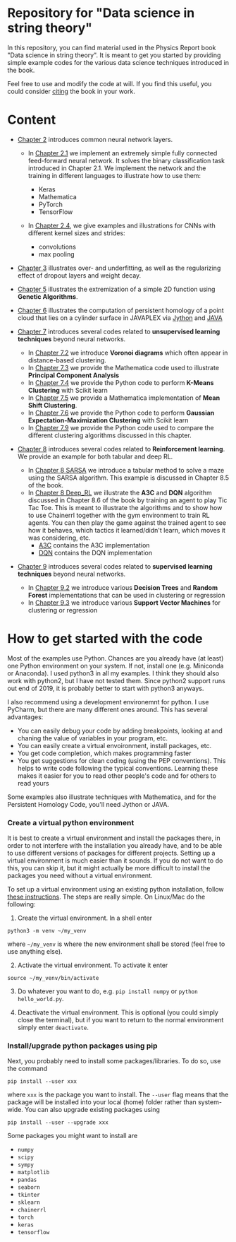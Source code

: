# Repository for "Data science in string theory"

In this repository, you can find material used in the Physics Report book "Data science in string theory". It is meant to get you started by providing simple example codes for the various data science techniques introduced in the book.

Feel free to use and modify the code at will. If you find this useful, you could consider [citing](bibliography.bib) the book in your work. 

# Content
* [Chapter 2](Chapter_2) introduces common neural network layers.
  * In [Chapter 2.1](Chapter_2/2.1) we implement an extremely simple fully connected feed-forward neural network. It solves the binary classification task introduced in Chapter 2.1. We implement the network and the training in different languages to illustrate how to use them:
	  - Keras
	  - Mathematica
	  - PyTorch
	  - TensorFlow
  
  * In [Chapter 2.4](Chapter_2/2.4), we give examples and illustrations for CNNs with different kernel sizes and strides:
	  - convolutions 
	  - max pooling
  
* [Chapter 3](Chapter_3) illustrates over- and underfitting, as well as the regularizing effect of dropout layers and weight decay.

* [Chapter 5](Chapter_5) illustrates the extremization of a simple 2D function using **Genetic Algorithms**.

* [Chapter 6](Chapter_6) illustrates the  computation of persistent homology of a point cloud that lies on a cylinder surface in JAVAPLEX via [Jython](Chapter_6/Jython) and [JAVA](Chapter_6/JAVA)

* [Chapter 7](Chapter_7) introduces several codes related to **unsupervised learning techniques** beyond neural networks.
  * In [Chapter 7.2](Chapter_7/7.2) we introduce **Voronoi diagrams** which often appear in distance-based clustering.
  * In [Chapter 7.3](Chapter_7/7.3) we provide the Mathematica code used to illustrate **Principal Component Analysis**
  * In [Chapter 7.4](Chapter_7/7.4) we provide the Python code to perform **K-Means Clustering** with Scikit learn
  * In [Chapter 7.5](Chapter_7/7.5) we provide a Mathematica implementation of **Mean Shift Clustering**.
  * In [Chapter 7.6](Chapter_7/7.6) we provide the Python code to perform **Gaussian Expectation-Maximization Clustering** with Scikit learn
  * In [Chapter 7.9](Chapter_7/7.9) we provide the Python code used to compare the different clustering algorithms discussed in this chapter.

* [Chapter 8](Chapter_8) introduces several codes related to **Reinforcement learning**. We provide an example for both tabular and deep RL.
  * In [Chapter 8 SARSA](Chapter_8/SARSA) we introduce a tabular method to solve a maze using the SARSA algorithm. This example is discussed in Chapter 8.5 of the book.
  * In [Chapter 8 Deep_RL](Chapter_8/Deep_RL) we illustrate the **A3C** and **DQN** algorithm discussed in Chapter 8.6 of the book by training an agent to play Tic Tac Toe. This is meant to illustrate the algorithms and to show how to use Chainerrl together with the gym environment to train RL agents. You can then play the game against the trained agent to see how it behaves, which tactics it learned/didn't learn, which moves it was considering, etc.
      - [A3C](Chapter_8/Deep_RL/A3C) contains the A3C implementation
	  - [DQN](Chapter_8/Deep_RL/DQN) contains the DQN implementation
	
* [Chapter 9](Chapter_9) introduces several codes related to **supervised learning techniques** beyond neural networks.
  * In [Chapter 9.2](Chapter_9/9.2) we introduce various **Decision Trees** and **Random Forest** implementations that can be used in clustering or regression
  * In [Chapter 9.3](Chapter_9/9.3) we introduce various **Support Vector Machines** for clustering or regression
  
  
# How to get started  with the code
Most of the examples use Python. Chances are you already have (at least) one Python environment on your system. If not, install one (e.g. Miniconda or Anaconda). I used python3 in all my examples. I think they should also work with python2, but I have not tested them. Since python2 support runs out end of 2019, it is probably better to start with python3 anyways.

I also recommend using a development environemnt for python. I use PyCharm, but there are many different ones around. This has several advantages:

* You can easily debug your code by adding breakpoints, looking at and chaning the value of variables in your program, etc.
* You can easily create a virtual envoironment, install packages, etc.
* You get code completion, which makes programming faster
* You get suggestions for clean coding (using the PEP conventions). This helps to write code following the typical conventions. Learning these makes it easier for you to read other people's code and for others to read yours

Some examples also illustrate techniques with Mathematica, and for the Persistent Homology Code, you'll need Jython or JAVA.


### Create a virtual python environment
It is best to create a virtual environment and install the packages there, in order to not interfere with the installation you already have, and to be able to use different versions of packages for different projects. Setting up a virtual environment is much easier than it sounds. If you do not want to do this, you can skip it, but it might actually be more difficult to install the packages you need without a virtual environment.

To set up a virtual environment using an existing python installation, follow [these instructions](https://docs.python.org/3/library/venv.html). The steps are really simple. On Linux/Mac do the following:

1. Create the virtual environment. In a shell enter 
```
python3 -m venv ~/my_venv
``` 
where `~/my_venv` is where the new environment shall be stored (feel free to use anything else).

2. Activate the virtual environment. To activate it enter 
```
source ~/my_venv/bin/activate
```

3. Do whatever you want to do, e.g. `pip install numpy` or `python hello_world.py`.

4. Deactivate the virtual environment. This is optional (you could simply close the terminal), but if you want to return to the normal environment simply enter `deactivate`.

### Install/upgrade python packages using pip
Next, you probably need to install some packages/libraries. To do so, use the command

```
pip install --user xxx
```

where `xxx` is the package you want to install. The `--user` flag means that the package will be installed into your local (home) folder rather than system-wide.
You can also upgrade existing packages using

```
pip install --user --upgrade xxx
```

Some packages you might want to install are

* `numpy`
* `scipy`
* `sympy`
* `matplotlib`
* `pandas`
* `seaborn`
* `tkinter`
* `sklearn`
* `chainerrl`
* `torch`
* `keras`
* `tensorflow`
